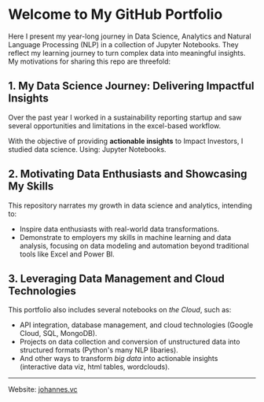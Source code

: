 

# Welcome to My GitHub Portfolio

Here I present my year-long journey in Data Science, Analytics and Natural Language Processing (NLP) in a collection of Jupyter Notebooks. They reflect my learning journey to turn complex data into meaningful insights. My motivations for sharing this repo are threefold: 


## 1. My Data Science Journey: Delivering Impactful Insights

Over the past year I worked in a sustainability reporting startup and saw several opportunities and limitations in the excel-based workflow.  

With the objective of providing **actionable insights** to Impact Investors, I studied data science. Using: Jupyter Notebooks.


## 2. Motivating Data Enthusiasts and Showcasing My Skills

This repository narrates my growth in data science and analytics, intending to:

- Inspire data enthusiasts with real-world data transformations.
- Demonstrate to employers my skills in machine learning and data analysis, focusing on data modeling and automation beyond traditional tools like Excel and Power BI. 


## 3. Leveraging Data Management and Cloud Technologies

This portfolio also includes several notebooks on *the Cloud*, such as: 

- API integration, database management, and cloud technologies (Google Cloud, SQL, MongoDB).
- Projects on data collection and conversion of unstructured data into structured formats (Python's many NLP libaries).
- And other ways to transform *big data* into actionable insights (interactive data viz, html tables, wordclouds).

---

Website: [johannes.vc](https://johannes.vc)
